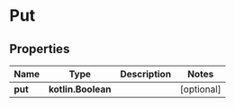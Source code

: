 
# Put

## Properties
Name | Type | Description | Notes
------------ | ------------- | ------------- | -------------
**put** | **kotlin.Boolean** |  |  [optional]



